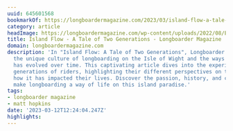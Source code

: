 ```yaml
---
uuid: 645601568
bookmarkOf: https://longboardermagazine.com/2023/03/island-flow-a-tale-of-two-generations/
category: article
headImage: https://longboardermagazine.com/wp-content/uploads/2022/08/Enzo-at-the-Bay-scaled.jpg
title: Island Flow - A Tale of Two Generations - Longboarder Magazine
domain: longboardermagazine.com
description: 'In "Island Flow: A Tale of Two Generations", Longboarder Magazine explores
  the unique culture of longboarding on the Isle of Wight and the ways in which it
  has evolved over time. This captivating article dives into the experiences of two
  generations of riders, highlighting their different perspectives on the sport and
  how it has impacted their lives. Discover the passion, history, and community that
  make longboarding a way of life on this island paradise.'
tags:
- longboarder magazine
- matt hopkins
date: '2023-03-12T12:24:04.247Z'
highlights:
---
```



